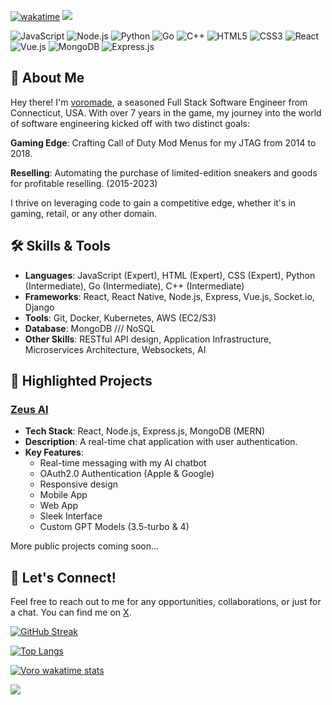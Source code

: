 [![wakatime](https://wakatime.com/badge/user/6cc5e79b-d43f-456f-8991-5f21bc14998e.svg)](https://wakatime.com/@6cc5e79b-d43f-456f-8991-5f21bc14998e)
![](https://komarev.com/ghpvc/?username=voromade)

<p>
  <img alt="JavaScript" src="https://img.shields.io/badge/-JavaScript-black?style=flat-square&logo=javascript&logoColor=0eff8e" />
  <img alt="Node.js" src="https://img.shields.io/badge/-Node.js-black?style=flat-square&logo=Node.js&logoColor=0eff8e" />
  <img alt="Python" src="https://img.shields.io/badge/-Python-black?style=flat-square&logo=Python&logoColor=0eff8e" />
  <img alt="Go" src="https://img.shields.io/badge/-Go-black?style=flat-square&logo=go&logoColor=0eff8e" />
  <img alt="C++" src="https://img.shields.io/badge/C++-black?style=flat-square&logo=C%2B%2B&logoColor=0eff8e" />
  <img alt="HTML5" src="https://img.shields.io/badge/-HTML5-black?style=flat-square&logo=html5&logoColor=0eff8e" />
  <img alt="CSS3" src="https://img.shields.io/badge/-CSS3-black?style=flat-square&logo=css3&logoColor=0eff8e" />
  <img alt="React" src="https://img.shields.io/badge/-React-black?style=flat-square&logo=react&logoColor=0eff8e" />
  <img alt="Vue.js" src="https://img.shields.io/badge/-Vue.js-black?style=flat-square&logo=vue.js&logoColor=0eff8e" />
  <img alt="MongoDB" src="https://img.shields.io/badge/-MongoDB-black?style=flat-square&logo=mongodb&logoColor=0eff8e" />
  <img alt="Express.js" src="https://img.shields.io/badge/-Express.js-black?style=flat-square&logo=express&logoColor=0eff8e" />
</p>

## 👋 About Me
Hey there! I'm [voromade](https://devante.dev), a seasoned Full Stack Software Engineer from Connecticut, USA. With over 7 years in the game, my journey into the world of software engineering kicked off with two distinct goals:

__Gaming Edge__: Crafting Call of Duty Mod Menus for my JTAG from 2014 to 2018.

__Reselling__: Automating the purchase of limited-edition sneakers and goods for profitable reselling. (2015-2023)

I thrive on leveraging code to gain a competitive edge, whether it's in gaming, retail, or any other domain.


## 🛠 Skills & Tools
- **Languages**: JavaScript (Expert), HTML (Expert), CSS (Expert), Python (Intermediate), Go (Intermediate), C++ (Intermediate)
- **Frameworks**: React, React Native, Node.js, Express, Vue.js, Socket.io, Django
- **Tools**: Git, Docker, Kubernetes, AWS (EC2/S3)
- **Database**: MongoDB /// NoSQL
- **Other Skills**: RESTful API design, Application Infrastructure, Microservices Architecture, Websockets, AI


## 🌟 Highlighted Projects
### [Zeus AI](https://askzeus.gg)
- **Tech Stack**: React, Node.js, Express.js, MongoDB (MERN)
- **Description**: A real-time chat application with user authentication.
- **Key Features**:
  - Real-time messaging with my AI chatbot
  - OAuth2.0 Authentication (Apple & Google)
  - Responsive design
  - Mobile App
  - Web App
  - Sleek Interface
  - Custom GPT Models (3.5-turbo & 4)
 
More public projects coming soon...


## 📣 Let's Connect!

Feel free to reach out to me for any opportunities, collaborations, or just for a chat. You can find me on [X](https://x.com/voromade).

[![GitHub Streak](https://streak-stats.demolab.com?user=voromade&theme=github-dark&border_radius=6&mode=daily)](https://git.io/streak-stats)

[![Top Langs](https://github-readme-stats.vercel.app/api/top-langs/?username=voromade&layout=compact&theme=onedark&bg_color=000000&text_color=0eff8e&title_color=0eff8e)](https://github.com/voromade/github-readme-stats)

[![Voro wakatime stats](https://github-readme-stats.vercel.app/api/wakatime?username=voromade&layout=compact&theme=onedark&bg_color=000000&text_color=0eff8e&title_color=0eff8e&range=last_30_days)](https://github.com/anuraghazra/github-readme-stats)


<img align="center" src="https://media.discordapp.net/attachments/1133317136673165312/1140607626862923776/Artboard_1Discord_Footer.png?width=777&height=102" />
